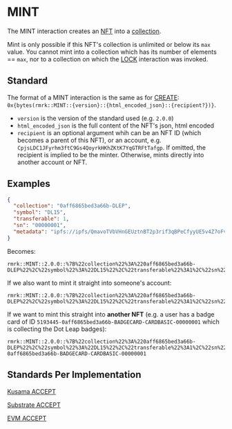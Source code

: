 # MINT

The MINT interaction creates an [NFT](../entities/nft.md) into a
[collection](../entities/collection.md).

Mint is only possible if this NFT's collection is unlimited or below its `max` value. You cannot
mint into a collection which has its number of elements == `max`, nor to a collection on which the
[LOCK](../interactions/lock.md) interaction was invoked.

## Standard

The format of a MINT interaction is the same as for [CREATE](create.md):
`0x{bytes(rmrk::MINT::{version}::{html_encoded_json}::{recipient?})}`.

- `version` is the version of the standard used (e.g. `2.0.0`)
- `html_encoded_json` is the full content of the NFT's json, html encoded
- `recipient` is an optional argument whih can be an NFT ID (which becomes a parent of this NFT), or
  an account, e.g. `CpjsLDC1JFyrhm3ftC9Gs4QoyrkHKhZKtK7YqGTRFtTafgp`. If omitted, the recipient is
  implied to be the minter. Otherwise, mints directly into another account or NFT.

## Examples

```json
{
  "collection": "0aff6865bed3a66b-DLEP",
  "symbol": "DL15",
  "transferable": 1,
  "sn": "00000001",
  "metadata": "ipfs://ipfs/QmavoTVbVHnGEUztnBT2p3rif3qBPeCfyyUE5v4Z7oFvs4"
}
```

Becomes:

```
rmrk::MINT::2.0.0::%7B%22collection%22%3A%220aff6865bed3a66b-DLEP%22%2C%22symbol%22%3A%22DL15%22%2C%22transferable%22%3A1%2C%22sn%22%3A%2200000001%22%2C%22metadata%22%3A%22ipfs%3A%2F%2Fipfs%2FQmavoTVbVHnGEUztnBT2p3rif3qBPeCfyyUE5v4Z7oFvs4%22%7D
```

If we also want to mint it straight into someone's account:

```
rmrk::MINT::2.0.0::%7B%22collection%22%3A%220aff6865bed3a66b-DLEP%22%2C%22symbol%22%3A%22DL15%22%2C%22transferable%22%3A1%2C%22sn%22%3A%2200000001%22%2C%22metadata%22%3A%22ipfs%3A%2F%2Fipfs%2FQmavoTVbVHnGEUztnBT2p3rif3qBPeCfyyUE5v4Z7oFvs4%22%7D::CpjsLDC1JFyrhm3ftC9Gs4QoyrkHKhZKtK7YqGTRFtTafgp
```

If we want to mint this straight into **another NFT** (e.g. a user has a badge card of ID
`5193445-0aff6865bed3a66b-BADGECARD-CARDBASIC-00000001` which is collecting the Dot Leap badges):

```
rmrk::MINT::2.0.0::%7B%22collection%22%3A%220aff6865bed3a66b-DLEP%22%2C%22symbol%22%3A%22DL15%22%2C%22transferable%22%3A1%2C%22sn%22%3A%2200000001%22%2C%22metadata%22%3A%22ipfs%3A%2F%2Fipfs%2FQmavoTVbVHnGEUztnBT2p3rif3qBPeCfyyUE5v4Z7oFvs4%22%7D::5193445-0aff6865bed3a66b-BADGECARD-CARDBASIC-00000001
```
## Standards Per Implementation

[Kusama ACCEPT](../../kusama/interactions/accept.md)

[Substrate ACCEPT](../../substrate/interactions/accept.md)

[EVM ACCEPT](../../evm/interactions/accept.md)